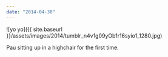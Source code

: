 ```yaml
---
date: "2014-04-30"
---
```


![yo yo]({{ site.baseurl }}/assets/images/2014/tumblr_n4v1g09yOb1r16syio1_1280.jpg)

Pau sitting up in a highchair for the first time.
